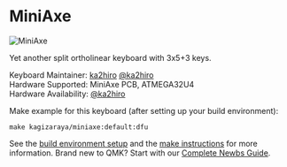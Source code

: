 MiniAxe
===

![MiniAxe](https://i.imgur.com/1ApzrCz.jpg)

Yet another split ortholinear keyboard with 3x5+3 keys.

Keyboard Maintainer: [ka2hiro](https://github.com/ka2hiro) [@ka2hiro](https://twitter.com/ka2hiro)  
Hardware Supported: MiniAxe PCB, ATMEGA32U4  
Hardware Availability: [@ka2hiro](https://twitter.com/ka2hiro)

Make example for this keyboard (after setting up your build environment):

    make kagizaraya/miniaxe:default:dfu

See the [build environment setup](https://docs.qmk.fm/#/getting_started_build_tools) and the [make instructions](https://docs.qmk.fm/#/getting_started_make_guide) for more information. Brand new to QMK? Start with our [Complete Newbs Guide](https://docs.qmk.fm/#/newbs).
